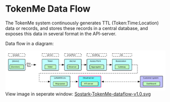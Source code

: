 # TokenMe Data Flow

The TokenMe system continuously generates TTL (Token:Time:Location) data or records, and stores these records in a central database, and exposes this data in several format in the API-server.

Data flow in a diagram:

<img src="img/Sostark-TokenMe-dataflow-v1.0.svg" /> <br>
View image in seperate window: <a href="./img/Sostark-TokenMe-dataflow-v1.0.svg" target="_blank">Sostark-TokenMe-dataflow-v1.0.svg</a>
